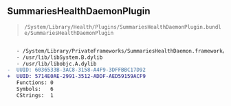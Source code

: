 ## SummariesHealthDaemonPlugin

> `/System/Library/Health/Plugins/SummariesHealthDaemonPlugin.bundle/SummariesHealthDaemonPlugin`

```diff

   - /System/Library/PrivateFrameworks/SummariesHealthDaemon.framework/SummariesHealthDaemon
   - /usr/lib/libSystem.B.dylib
   - /usr/lib/libobjc.A.dylib
-  UUID: 6036533B-3AC8-3158-A4F9-3DFFBBC17D92
+  UUID: 5714E0AE-2991-3512-ADDF-AED59159ACF9
   Functions: 0
   Symbols:   6
   CStrings:  1

```
